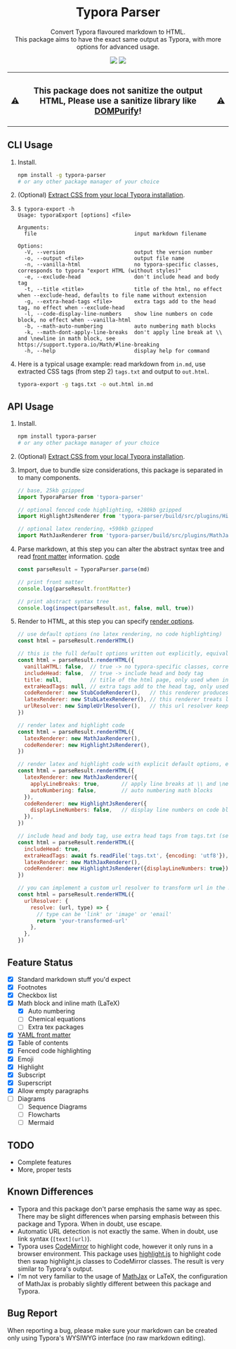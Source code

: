 <div align="center">
  <h1>Typora Parser</h1>
  <p>Convert Typora flavoured markdown to HTML.<br/>This package aims to have the exact same output as Typora, with more options for advanced usage.</p>
  <p>
    <a href="https://www.npmjs.com/package/typora-parser"><img src="https://img.shields.io/npm/v/typora-parser?style=for-the-badge"/></a>
    <a href="https://github.com/PegasisForever/typora-parser/blob/master/LICENSE"><img src="https://img.shields.io/github/license/PegasisForever/typora-parser?style=for-the-badge"></a>
  </p>
</div>

<table>
  <tr>
    <th><h3>⚠️</h3></th>
    <th><h3>This package does not sanitize the output HTML, Please use a sanitize library like <a href="https://github.com/cure53/DOMPurify">DOMPurify</a>!</h3></th>
    <th><h3>⚠️</h3></th>
  </tr>
</table>

## CLI Usage

1. Install.

   ```sh
   npm install -g typora-parser
   # or any other package manager of your choice
   ```

2. (Optional) [Extract CSS from your local Typora installation](https://github.com/PegasisForever/typora-parser/wiki/Extract-CSS-from-your-local-Typora-installation).

3. ```
   $ typora-export -h
   Usage: typoraExport [options] <file>
   
   Arguments:
     file                               input markdown filename
   
   Options:
     -V, --version                      output the version number
     -o, --output <file>                output file name
     -n, --vanilla-html                 no typora-specific classes, corresponds to typora "export HTML (without styles)"
     -e, --exclude-head                 don't include head and body tag
     -t, --title <title>                title of the html, no effect when --exclude-head, defaults to file name without extension
     -g, --extra-head-tags <file>       extra tags add to the head tag, no effect when --exclude-head
     -l, --code-display-line-numbers    show line numbers on code block, no effect when --vanilla-html
     -b, --math-auto-numbering          auto numbering math blocks
     -k, --math-dont-apply-line-breaks  don't apply line break at \\ and \newline in math block, see https://support.typora.io/Math/#line-breaking
     -h, --help                         display help for command
   
   ```

4. Here is a typical usage example: read markdown from `in.md`, use extracted CSS tags (from step 2) `tags.txt` and output to `out.html`.

   ```sh
   typora-export -g tags.txt -o out.html in.md
   ```

## API Usage

1. Install.

   ```sh
   npm install typora-parser
   # or any other package manager of your choice
   ```

2. (Optional) [Extract CSS from your local Typora installation](https://github.com/PegasisForever/typora-parser/wiki/Extract-CSS-from-your-local-Typora-installation).

3. Import, due to bundle size considerations, this package is separated in to many components.

   ```javascript
   // base, 25kb gzipped
   import TyporaParser from 'typora-parser'
   
   // optional fenced code highlighting, +280kb gzipped
   import HighlightJsRenderer from 'typora-parser/build/src/plugins/HighlightJsRenderer'
   
   // optional latex rendering, +590kb gzipped
   import MathJaxRenderer from 'typora-parser/build/src/plugins/MathJaxRenderer'
   ```

4. Parse markdown, at this step you can alter the abstract syntax tree and read [front matter](https://support.typora.io/YAML/) information. [code](src/parser.ts#L36)

   ```javascript
   const parseResult = TyporaParser.parse(md)
   
   // print front matter
   console.log(parseResult.frontMatter)
   
   // print abstract syntax tree
   console.log(inspect(parseResult.ast, false, null, true))
   ```

5. Render to HTML, at this step you can specify [render options](src/RenderOptions.ts).

   ```javascript
   // use default options (no latex rendering, no code highlighting)
   const html = parseResult.renderHTML()
   
   // this is the full default options written out explicitly, equivalent to the code above
   const html = parseResult.renderHTML({
     vanillaHTML: false,  // true -> no typora-specific classes, corresponds to typora "export HTML (without styles)"
     includeHead: false,  // true -> include head and body tag
     title: null,         // title of the html page, only used when includeHead = true
     extraHeadTags: null, // extra tags add to the head tag, only used when includeHead = true
     codeRenderer: new StubCodeRenderer(),   // this renderer produces a code block without any highlighting
     latexRenderer: new StubLatexRenderer(), // this renderer treats latex as normal text
     urlResolver: new SimpleUrlResolver(),   // this url resolver keeps the url as-is
   })
   
   // render latex and highlight code
   const html = parseResult.renderHTML({
     latexRenderer: new MathJaxRenderer(),
     codeRenderer: new HighlightJsRenderer(),
   })
   
   // render latex and highlight code with explicit default options, equivalent to the code above
   const html = parseResult.renderHTML({
     latexRenderer: new MathJaxRenderer({
       applyLineBreaks: true,       // apply line breaks at \\ and \newline in math block, see https://support.typora.io/Math/#line-breaking
       autoNumbering: false,        // auto numbering math blocks
     }),
     codeRenderer: new HighlightJsRenderer({
       displayLineNumbers: false,   // display line numbers on code block, no effect when vanillaHTML: true
     }),
   })
   
   // include head and body tag, use extra head tags from tags.txt (see step 2), render latex and highlight code with line numbers
   const html = parseResult.renderHTML({
     includeHead: true,
     extraHeadTags: await fs.readFile('tags.txt', {encoding: 'utf8'}),
     latexRenderer: new MathJaxRenderer(),
     codeRenderer: new HighlightJsRenderer({displayLineNumbers: true}),
   })
   
   // you can implement a custom url resolver to transform url in the markdown
   const html = parseResult.renderHTML({
     urlResolver: {
       resolve: (url, type) => {
         // type can be 'link' or 'image' or 'email'
         return 'your-transformed-url'
       },
     },
   })
   ```


## Feature Status

- [x] Standard markdown stuff you'd expect
- [x] Footnotes
- [x] Checkbox list
- [x] Math block and inline math (LaTeX)
    - [x] Auto numbering
    - [ ] Chemical equations
    - [ ] Extra tex packages
- [x] [YAML front matter](https://support.typora.io/YAML/)
- [x] Table of contents
- [x] Fenced code highlighting
- [x] Emoji
- [x] Highlight
- [x] Subscript
- [x] Superscript
- [x] Allow empty paragraphs
- [ ] Diagrams
    - [ ] Sequence Diagrams
    - [ ] Flowcharts
    - [ ] Mermaid

## TODO

- Complete features
- More, proper tests

## Known Differences

- Typora and this package don't parse emphasis the same way as spec. There may be slight differences when parsing emphasis between this package and Typora. When in doubt, use escape.
- Automatic URL detection is not exactly the same. When in doubt, use link syntax (`[text](url)`).
- Typora uses [CodeMirror](https://codemirror.net/) to highlight code, however it only runs in a browser environment. This package uses [highlight.js](https://highlightjs.org/) to highlight code then swap highlight.js classes to CodeMirror classes. The result is very similar to Typora's output.
- I'm not very familiar to the usage of [MathJax](https://www.mathjax.org/) or LaTeX, the configuration of MathJax is probably slightly different between this package and Typora.

## Bug Report

When reporting a bug, please make sure your markdown can be created only using Typora's WYSIWYG interface (no raw markdown editing). 
